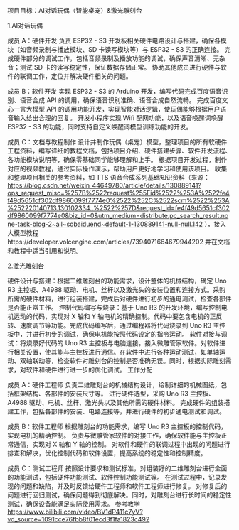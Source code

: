 项目目标：AI对话玩偶（智能桌宠）&激光雕刻台

1.AI对话玩偶

成员 A：硬件开发
负责 ESP32 - S3 开发板相关硬件电路设计与搭建，确保各模块（如音频录制与播放模块、SD 卡读写模块等）与 ESP32 - S3 的正确连接。
完成硬件部分的调试工作，包括音频录制及播放功能的调试，确保声音清晰、无杂音；测试 SD 卡的读写稳定性，保证数据存储正常。
协助其他成员进行硬件与软件的联调工作，定位并解决硬件相关的问题。

成员 B：软件开发
实现 ESP32 - S3 的 Arduino 开发，编写代码完成百度语音识别、语音合成 API 的调用，确保语音识别准确、语音合成自然流畅。
完成百度文心一言大模型 API 的调用功能开发，实现智能对话逻辑，使玩偶能够根据用户语音输入给出合理的回复。
开发小程序实现 Wifi 配网功能，以及语音唤醒词唤醒 ESP32 - S3 的功能，同时支持自定义唤醒词模型训练功能的开发。

成员 C：文档与教程制作
设计并制作玩偶（桌宠）模型，整理项目的所有软硬件工程资料，编写详细的教程文档，包括项目介绍、硬件搭建步骤、软件开发流程、各功能模块说明等，确保零基础同学能够理解和上手。
根据项目开发过程，制作对应的视频教程，通过实际操作演示，帮助用户更好地学习和使用该项目。
收集和整理项目相关的参考资料，如 TTS 语音合成系列基础知识资料（来源：https://blog.csdn.net/weixin_44649780/article/details/130889141?ops_request_misc=%257B%2522request%255Fid%2522%253A%2522fe4f49d5651cf302df9860099f7774e0%2522%252C%2522scm%2522%253A%252220140713.130102334..%2522%257D&request_id=fe4f49d5651cf302df9860099f7774e0&biz_id=0&utm_medium=distribute.pc_search_result.none-task-blog-2~all~sobaiduend~default-1-130889141-null-null.142 ），接入大模型教程https://developer.volcengine.com/articles/7394071664679944202
并在文档和教程中适当引用和说明。


2.激光雕刻台

硬件设计与搭建：根据二维雕刻台的功能需求，设计整体的机械结构，确定 Uno R3 主控板、A4988 驱动、电机、丝杆以及激光头的安装位置和连接方式。采购所需的硬件材料，进行组装搭建，完成后对硬件进行初步的通电测试，检查各部件是否能正常工作。
控制代码编写与烧录：基于 Uno R3 的开发环境，编写控制电机运动的代码，实现对 X 轴和 Y 轴电机的精确控制。代码中要包含电机的正反转、速度调节等功能。完成代码编写后，通过编程器将代码烧录到 Uno R3 主控板中，并进行初步的调试，确保电机能按照代码设定的指令运动。
软件对接与调试：将烧录好代码的 Uno R3 主控板与电脑连接，接入微雕管家软件。对软件进行相关设置，使其能与主控板进行通信。在软件中进行各种运动测试，如单轴运动、双轴联动等，检查软件对雕刻台的控制是否准确无误。同时，根据实际雕刻需求，对软件和硬件进行进一步的优化调试。
工作分配

成员 A：硬件工程师
负责二维雕刻台的机械结构设计，绘制详细的机械图纸，包括框架结构、各部件的安装尺寸等。
进行硬件选型，采购 Uno R3 主控板、A4988 驱动、电机、丝杆、激光头以及其他所需的硬件材料。
完成硬件的组装搭建工作，包括各部件的安装、电路连接等，并进行硬件的初步通电测试和调试。

成员 B：软件工程师
根据雕刻台的功能需求，编写 Uno R3 主控板的控制代码，实现电机的精确控制。
负责与微雕管家软件的对接工作，确保软件能与主控板正常通信，实现对 X 轴和 Y 轴的控制。
对软件和硬件的联调过程中出现的问题进行排查和解决，优化控制代码和软件设置，提高系统的稳定性和控制精度。

成员 C：测试工程师
按照设计要求和测试标准，对组装好的二维雕刻台进行全面的功能测试，包括硬件功能测试、软件控制功能测试等。
在测试过程中，记录发现的问题和缺陷，并及时反馈给硬件工程师和软件工程师进行修复。
对修复后的问题进行回归测试，确保问题得到彻底解决。同时，对雕刻台进行长时间的稳定性测试，确保设备能满足实际使用需求。
参考教学
https://www.bilibili.com/video/BV1dP411c7yV?vd_source=1091cce76fbb8f01ecd3f1fa1823c492
